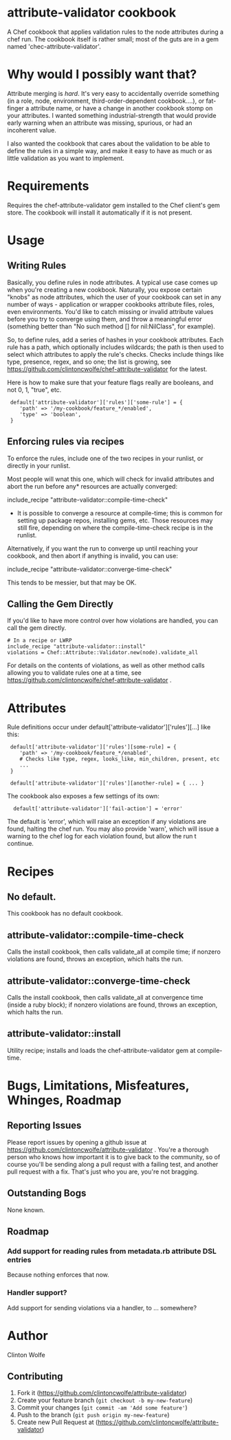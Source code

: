 # attribute-validator cookbook

A Chef cookbook that applies validation rules to the node attributes during a chef run.  The cookbook itself is rather small; most of the guts are in a gem named 'chec-attribute-validator'.

# Why would I possibly want that?

Attribute merging is *hard*.  It's very easy to accidentally override something (in a role, node, environment, third-order-dependent cookbook....), or fat-finger a attribute name, or have a change in another cookbook stomp on your attributes.  I wanted something industrial-strength that would provide early warning when an attribute was missing, spurious, or had an incoherent value.

I also wanted the cookbook that cares about the validation to be able to define the rules in a simple way, and make it easy to have as much or as little validation as you want to implement.  

# Requirements

Requires the chef-attribute-validator gem installed to the Chef client's gem store.  The cookbook will install it automatically if it is not present.

# Usage

## Writing Rules

Basically, you define rules in node attributes.  A typical use case comes up when you're creating a new cookbook.  Naturally, you expose certain "knobs" as node attributes, which the user of your cookbook can set in any number of ways - application or wrapper cookbooks attribute files, roles, even environments.  You'd like to catch missing or invalid attribute values before you try to converge using them, and throw a meaningful error (something better than "No such method [] for nil:NilClass", for example).

So, to define rules, add a series of hashes in your cookbook attributes.  Each rule has a path, which optionally includes wildcards; the path is then used to select which attributes to apply the rule's checks.  Checks include things like type, presence, regex, and so one; the list is growing, see https://github.com/clintoncwolfe/chef-attribute-validator for the latest.

Here is how to make sure that your feature flags really are booleans, and not 0, 1, "true", etc.

     default['attribute-validator']['rules']['some-rule'] = {
        'path' => '/my-cookbook/feature_*/enabled',
        'type' => 'boolean',
     }


## Enforcing rules via recipes

To enforce the rules, include one of the two recipes in your runlist, or directly in your runlist.

Most people will wnat this one, which will check for invalid attributes and abort the run before any* resources are actually converged:

   include_recipe "attribute-validator::compile-time-check"

* It is possible to converge a resource at compile-time; this is common for setting up package repos, installing gems, etc.  Those resources may still fire, depending on where the compile-time-check recipe is in the runlist.

Alternatively, if you want the run to converge up until reaching your cookbook, and then abort if anything is invalid, you can use:

   include_recipe "attribute-validator::converge-time-check"

This tends to be messier, but that may be OK.

## Calling the Gem Directly

If you'd like to have more control over how violations are handled, you can call the gem directly.


    # In a recipe or LWRP
    include_recipe "attribute-validator::install"
    violations = Chef::Attribute::Validator.new(node).validate_all

For details on the contents of violations, as well as other method calls allowing you to validate rules one at a time, see https://github.com/clintoncwolfe/chef-attribute-validator .

# Attributes


Rule definitions occur under default['attribute-validator']['rules'][...] like this:

     default['attribute-validator']['rules'][some-rule] = {
        'path' => '/my-cookbook/feature_*/enabled',
        # Checks like type, regex, looks_like, min_children, present, etc 
        ...
     }

     default['attribute-validator']['rules'][another-rule] = { ... }

The cookbook also exposes a few settings of its own:

      default['attribute-validator']['fail-action'] = 'error'

The default is 'error', which will raise an exception if any violations are found, halting the chef run.  You may also provide 'warn', which will issue a warning to the chef log for each violation found, but allow the run t continue.
     
# Recipes

## No default.

This cookbook has no default cookbook.

## attribute-validator::compile-time-check

Calls the install cookbook, then calls validate_all at compile time; if nonzero violations are found, throws an exception, which halts the run.

## attribute-validator::converge-time-check

Calls the install cookbook, then calls validate_all at convergence time (inside a ruby block); if nonzero violations are found, throws an exception, which halts the run.

## attribute-validator::install

Utility recipe; installs and loads the chef-attribute-validator gem at compile-time.

# Bugs, Limitations, Misfeatures, Whinges, Roadmap

## Reporting Issues

Please report issues by opening a github issue at https://github.com/clintoncwolfe/attribute-validator .  You're a thorough person who knows how important it is to give back to the community, so of course you'll be sending along a pull requst with a failing test, and another pull request with a fix.  That's just who you are, you're not bragging.  

## Outstanding Bogs

None known.

## Roadmap

### Add support for reading rules from metadata.rb attribute DSL entries

Because nothing enforces that now.

### Handler support?

Add support for sending violations via a handler, to ... somewhere?

# Author

Clinton Wolfe

## Contributing

1. Fork it (https://github.com/clintoncwolfe/attribute-validator)
2. Create your feature branch (`git checkout -b my-new-feature`)
3. Commit your changes (`git commit -am 'Add some feature'`)
4. Push to the branch (`git push origin my-new-feature`)
5. Create new Pull Request at (https://github.com/clintoncwolfe/attribute-validator)
